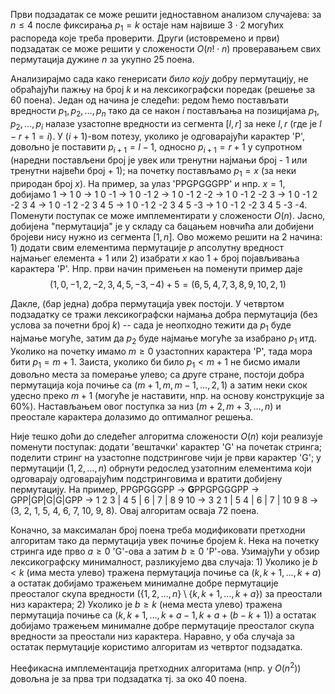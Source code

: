 Први подзадатак се може решити једноставном анализом случајева: за $n \leq 4$ после фиксирања $p_1 = k$ остаје нам највише $3 \cdot 2$ могућих распореда које треба проверити. Други (истовремено и први) подзадатак се може решити у сложености $O(n! \cdot n)$ проверавањем свих пермутација дужине $n$ за укупно 25 поена.

Анализирајмо сада како генерисати *било коју* добру пермутацију, не обраћајући пажњу на број $k$ и на лексикографски поредак (решење за 60 поена). Један од начина је 
следећи: редом ћемо постављати вредности $p_1, p_2, \ldots, p_n$ тако да се након $i$ постављања на позицијама $p_1, p_2, \ldots, p_i$ налазе узастопне вредности из сегмента $[l, r]$ за неке $l,r$ (где је $l - r + 1 = i$). У $(i+1)$-вом потезу, уколико је одговарајући карактер 'P', довољно је поставити $p_{i+1} = l - 1$, односно $p_{i+1} = r+1$ у супротном (наредни постављени број је увек или тренутни најмањи број - 1 или тренутни највећи број + 1); на почетку постављамо $p_1 = x$ (за неки природан број $x$). На пример, за улаз 
'PPGPGGGPP' и нпр. $x = 1$, добијамо 1 $\rightarrow$ 1 0 $\rightarrow$ 1 0 -1 $\rightarrow$ 1 0 -1 2 $\rightarrow$ 1 0 -1 2 -2 $\rightarrow$ 1 0 -1 2 -2 3 $\rightarrow$ 1 0 -1 2 -2 3 4 $\rightarrow$ 1 0 -1 2 -2 3 4 5 $\rightarrow$ 1 0 -1 2 -2 3 4 5 -3 $\rightarrow$ 1 0 -1 2 -2 3 4 5 -3 -4.
Поменути поступак се може имплементирати у сложености $O(n)$. Јасно, добијена "пермутација" је у складу са бацањем новчића али добијени бројеви нису нужно из сегмента $[1, n]$. Ово можемо решити на 2 начина: 1) додати свим елементима пермутације $p$ апсолутну вредност најмањег елемента + 1 или 2) изабрати $x$ као 1 + број појављивања карактера 'P'. Нпр. први начин примењен на поменути пример даје $$(1, 0, -1, 2, -2, 3, 4, 5, -3, -4) + 5 = (6, 5, 4, 7, 3, 8, 9, 10, 2, 1)$$

Дакле, (бар једна) добра пермутација увек постоји. У четвртом подзадатку се тражи лексикографски најмања добра пермутација (без услова за почетни број $k$) -- сада је неопходно тежити да $p_1$ буде најмање могуће, затим да $p_2$ буде најмање могуће за изабрано $p_1$ итд. Уколико на почетку имамо $m \geq 0$ узастопних карактера 'P', тада мора бити $p_1 = m + 1$. Заиста, уколико би било $p_1 < m + 1$ не бисмо имали довољно места за померање улево; са друге стране, постоји добра пермутација која почиње са $(m + 1, m, m - 1, \ldots, 2, 1)$ а затим неки скок удесно преко $m+1$ (могуће је наставити, нпр. на основу конструкције за 60%). Настављањем овог поступка за низ $(m+2, m+3, \ldots, n)$ и преостале карактера долазимо до оптималног решења. 

Није тешко доћи до следећег алгоритма сложености $O(n)$ који реализује поменути поступак: додати 'вештачки' карактер 'G' на почетак стринга; поделити стринг на узастопне подстрингове чији је први карактер 'G'; у пермутацији $(1, 2, \ldots, n)$ обрнути редослед узатопним елементима који одговарају одговарајућим подстринговима и вратити добијену пермутацију. На пример, PPGPGGGPP $\rightarrow$ **G**PPGPGGGPP $\rightarrow$ GPP|GP|G|G|GPP $\rightarrow$ 1 2 3 | 4 5 | 6 | 7 | 8 9 10 $\rightarrow$ 3 2 1 | 5 4 | 6 | 7 | 10 9 8 $\rightarrow$ (3, 2, 1, 5, 4, 6, 7, 10, 9, 8). Овај алгоритам осваја 72 поена.

Коначно, за максималан број поена треба модификовати претходни алгоритам тако да пермутација увек почиње бројем $k$. Нека на почетку стринга иде прво $a \geq 0$ 'G'-ова а затим $b \geq 0$ 'P'-ова. Узимајући у обзир лексикографску минималност, разликујемо два случаја: 1) Уколико је $b < k$ (има места улево) тражена пермутација почиње са $(k, k+1, \ldots, k + a)$ а остатак добијамо тражењем минималне добре пермутације преосталог скупа вредности $(\{1, 2, \ldots, n\} \setminus \{k, k+1, \ldots, k + a\})$ за преостали низ карактера; 2) Уколико је $b \geq k$ (нема места улево) тражена пермутација почиње са $(k, k+1, \ldots, k + a - 1, k + a + (b - k + 1))$ а остатак добијамо тражењем минималне добре пермутације преосталог скупа вредности за преостали низ карактера. Наравно, у оба случаја за остатак пермутације користимо алгоритам из четвртог подзадатка.

Неефикасна имплементација претходних алгоритама (нпр. у $O(n^2)$) довољна је за прва три подзадатка тј. за око 40 поена. 


